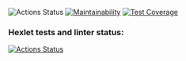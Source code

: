 ![Actions Status](https://github.com/svyatik44/php-project-48/actions/workflows/tests.yml/badge.svg)
[![Maintainability](https://api.codeclimate.com/v1/badges/15c8033fd9f9e606a397/maintainability)](https://codeclimate.com/github/svyatik44/php-project-48/maintainability)
[![Test Coverage](https://api.codeclimate.com/v1/badges/15c8033fd9f9e606a397/test_coverage)](https://codeclimate.com/github/svyatik44/php-project-48/test_coverage)

### Hexlet tests and linter status:
[![Actions Status](https://github.com/svyatik44/php-project-48/workflows/hexlet-check/badge.svg)](https://github.com/svyatik44/php-project-48/actions)